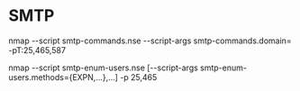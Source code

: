 # SMTP

nmap --script smtp-commands.nse --script-args smtp-commands.domain=<domain> -pT:25,465,587 <host>

nmap --script smtp-enum-users.nse [--script-args smtp-enum-users.methods={EXPN,...},...] -p 25,465

